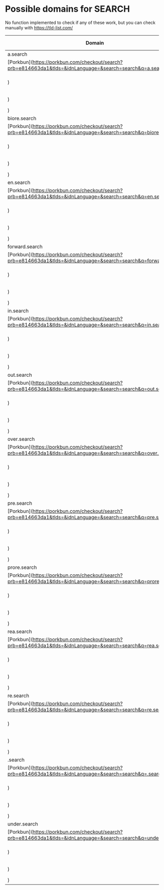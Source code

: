 # Possible domains for SEARCH

No function implemented to check if any of these work, but you can check manually with https://tld-list.com/

| Domain | Porkbun | NameCheap | Google Domains |
|---|---|---|---|
| a.search | [Porkbun](https://porkbun.com/checkout/search?prb=e814663da1&tlds=&idnLanguage=&search=search&q=a.search) | [Namecheap](https://www.namecheap.com/domains/registration/results/?domain=a.search) | [Google](https://domains.google.com/registrar/search?searchTerm=a.search) |
| biore.search | [Porkbun](https://porkbun.com/checkout/search?prb=e814663da1&tlds=&idnLanguage=&search=search&q=biore.search) | [Namecheap](https://www.namecheap.com/domains/registration/results/?domain=biore.search) | [Google](https://domains.google.com/registrar/search?searchTerm=biore.search) |
| en.search | [Porkbun](https://porkbun.com/checkout/search?prb=e814663da1&tlds=&idnLanguage=&search=search&q=en.search) | [Namecheap](https://www.namecheap.com/domains/registration/results/?domain=en.search) | [Google](https://domains.google.com/registrar/search?searchTerm=en.search) |
| forward.search | [Porkbun](https://porkbun.com/checkout/search?prb=e814663da1&tlds=&idnLanguage=&search=search&q=forward.search) | [Namecheap](https://www.namecheap.com/domains/registration/results/?domain=forward.search) | [Google](https://domains.google.com/registrar/search?searchTerm=forward.search) |
| in.search | [Porkbun](https://porkbun.com/checkout/search?prb=e814663da1&tlds=&idnLanguage=&search=search&q=in.search) | [Namecheap](https://www.namecheap.com/domains/registration/results/?domain=in.search) | [Google](https://domains.google.com/registrar/search?searchTerm=in.search) |
| out.search | [Porkbun](https://porkbun.com/checkout/search?prb=e814663da1&tlds=&idnLanguage=&search=search&q=out.search) | [Namecheap](https://www.namecheap.com/domains/registration/results/?domain=out.search) | [Google](https://domains.google.com/registrar/search?searchTerm=out.search) |
| over.search | [Porkbun](https://porkbun.com/checkout/search?prb=e814663da1&tlds=&idnLanguage=&search=search&q=over.search) | [Namecheap](https://www.namecheap.com/domains/registration/results/?domain=over.search) | [Google](https://domains.google.com/registrar/search?searchTerm=over.search) |
| pre.search | [Porkbun](https://porkbun.com/checkout/search?prb=e814663da1&tlds=&idnLanguage=&search=search&q=pre.search) | [Namecheap](https://www.namecheap.com/domains/registration/results/?domain=pre.search) | [Google](https://domains.google.com/registrar/search?searchTerm=pre.search) |
| prore.search | [Porkbun](https://porkbun.com/checkout/search?prb=e814663da1&tlds=&idnLanguage=&search=search&q=prore.search) | [Namecheap](https://www.namecheap.com/domains/registration/results/?domain=prore.search) | [Google](https://domains.google.com/registrar/search?searchTerm=prore.search) |
| rea.search | [Porkbun](https://porkbun.com/checkout/search?prb=e814663da1&tlds=&idnLanguage=&search=search&q=rea.search) | [Namecheap](https://www.namecheap.com/domains/registration/results/?domain=rea.search) | [Google](https://domains.google.com/registrar/search?searchTerm=rea.search) |
| re.search | [Porkbun](https://porkbun.com/checkout/search?prb=e814663da1&tlds=&idnLanguage=&search=search&q=re.search) | [Namecheap](https://www.namecheap.com/domains/registration/results/?domain=re.search) | [Google](https://domains.google.com/registrar/search?searchTerm=re.search) |
| .search | [Porkbun](https://porkbun.com/checkout/search?prb=e814663da1&tlds=&idnLanguage=&search=search&q=.search) | [Namecheap](https://www.namecheap.com/domains/registration/results/?domain=.search) | [Google](https://domains.google.com/registrar/search?searchTerm=.search) |
| under.search | [Porkbun](https://porkbun.com/checkout/search?prb=e814663da1&tlds=&idnLanguage=&search=search&q=under.search) | [Namecheap](https://www.namecheap.com/domains/registration/results/?domain=under.search) | [Google](https://domains.google.com/registrar/search?searchTerm=under.search) |
